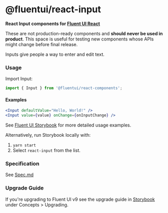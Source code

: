 # @fluentui/react-input

**React Input components for [Fluent UI React](https://developer.microsoft.com/en-us/fluentui)**

These are not production-ready components and **should never be used in product**. This space is useful for testing new components whose APIs might change before final release.

Inputs give people a way to enter and edit text.

### Usage

Import Input:

```js
import { Input } from '@fluentui/react-components';
```

#### Examples

```jsx
<Input defaultValue="Hello, World!" />
<Input value={value} onChange={onInputChange} />
```

See [Fluent UI Storybook](https://aka.ms/fluentui-storybook) for more detailed usage examples.

Alternatively, run Storybook locally with:

1. `yarn start`
2. Select `react-input` from the list.

### Specification

See [Spec.md](./Spec.md)

### Upgrade Guide

If you're upgrading to Fluent UI v9 see the upgrade guide in [Storybook](https://aka.ms/fluentui-storybook) under Concepts > Upgrading.
